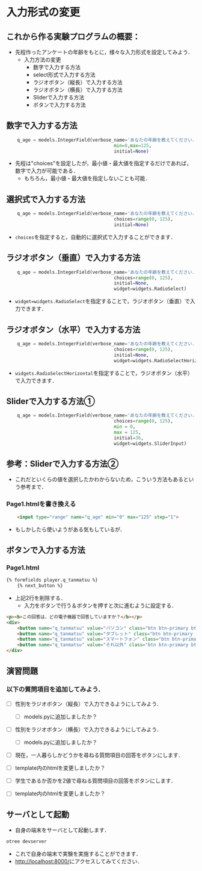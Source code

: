 # 入力形式の変更


## これから作る実験プログラムの概要：

* 先程作ったアンケートの年齢をもとに，様々な入力形式を設定してみよう．
  * 入力方法の変更
    * 数字で入力する方法
    * select形式で入力する方法
    * ラジオボタン（縦長）で入力する方法
    * ラジオボタン（横長）で入力する方法
    * Sliderで入力する方法
    * ボタンで入力する方法



## 数字で入力する方法
```Python
    q_age = models.IntegerField(verbose_name='あなたの年齢を教えてください．',
                                        min=0,max=125,
                                        initial=None)
```
* 先程は"choices"を設定したが，最小値・最大値を指定するだけであれば，数字で入力が可能である．
    * もちろん，最小値・最大値を指定しないことも可能．


## 選択式で入力する方法

```Python
    q_age = models.IntegerField(verbose_name='あなたの年齢を教えてください．',
                                        choices=range(0, 125),
                                        initial=None)
```
* `choices`を指定すると，自動的に選択式で入力することができます．


## ラジオボタン（垂直）で入力する方法

```Python
    q_age = models.IntegerField(verbose_name='あなたの年齢を教えてください．',
                                        choices=range(0, 125),
                                        initial=None,  
                                        widget=widgets.RadioSelect)
```
* `widget=widgets.RadioSelect`を指定することで，ラジオボタン（垂直）で入力できます．


## ラジオボタン（水平）で入力する方法


```Python
    q_age = models.IntegerField(verbose_name='あなたの年齢を教えてください．',
                                        choices=range(0, 125),
                                        initial=None,  
                                        widget=widgets.RadioSelectHorizontal)
```
* `widgets.RadioSelectHorizontal`を指定することで，ラジオボタン（水平）で入力できます．


## Sliderで入力する方法①

```Python
    q_age = models.IntegerField(verbose_name='あなたの年齢を教えてください．',
                                        choices=range(0, 125),
                                        min = 0,
                                        max = 125,
                                        initial=36,
                                        widget=widgets.SliderInput)
```




## 参考：Sliderで入力する方法②
* これだといくらの値を選択したかわからないため，こういう方法もあるという参考まで．

### Page1.htmlを書き換える
```html
    <input type="range" name="q_age" min="0" max="125" step="1">
```
* もしかしたら使いようがある気もしているが．



## ボタンで入力する方法

### Page1.html

```html
{% formfields player.q_tanmatsu %}
    {% next_button %}
```
* 上記2行を削除する．
  * 入力をボタンで行う＆ボタンを押すと次に進むように設定する．

```html
<p><b>この回答は、どの電子機器で回答していますか？</b></p>
<div>
    <button name="q_tanmatsu" value="パソコン" class="btn btn-primary btn-large">パソコン</button>
    <button name="q_tanmatsu" value="タブレット" class="btn btn-primary btn-large">タブレット</button>
    <button name="q_tanmatsu" value="スマートフォン" class="btn btn-primary btn-large">スマートフォン</button>
    <button name="q_tanmatsu" value="それ以外" class="btn btn-primary btn-large">それ以外</button>
</div>
```

## 演習問題
###  以下の質問項目を追加してみよう．
- [ ] 性別をラジオボタン（縦長）で入力できるようにしてみよう．
  - [ ]  models.pyに追加しましたか？
- [ ] 性別をラジオボタン（横長）で入力できるようにしてみよう．
  - [ ]  models.pyに追加しましたか？
- [ ]  現在，一人暮らしかどうかを尋ねる質問項目の回答をボタンにします．
  - [ ]  template内のhtmlを変更しましたか？
- [ ]  学生であるか否かを2値で尋ねる質問項目の回答をボタンにします．
  - [ ]  template内のhtmlを変更しましたか？





## サーバとして起動
* 自身の端末をサーバとして起動します．
```Python
otree devserver
```
  - これで自身の端末で実験を実施することができます．
  - [http://localhost:8000/](http://localhost:8000/)にアクセスしてみてください．





